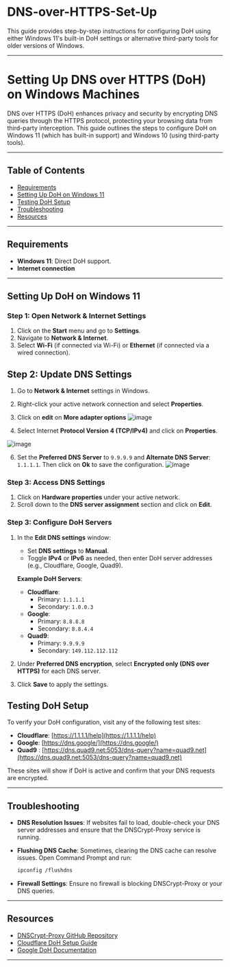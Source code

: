 # DNS-over-HTTPS-Set-Up

This guide provides step-by-step instructions for configuring DoH using either Windows 11's built-in DoH settings or alternative third-party tools for older versions of Windows.

---

# Setting Up DNS over HTTPS (DoH) on Windows Machines

DNS over HTTPS (DoH) enhances privacy and security by encrypting DNS queries through the HTTPS protocol, protecting your browsing data from third-party interception. This guide outlines the steps to configure DoH on Windows 11 (which has built-in support) and Windows 10 (using third-party tools).

---

## Table of Contents
- [Requirements](#requirements)
- [Setting Up DoH on Windows 11](#setting-up-doh-on-windows-11)
- [Testing DoH Setup](#testing-doh-setup)
- [Troubleshooting](#troubleshooting)
- [Resources](#resources)

---

## Requirements

- **Windows 11**: Direct DoH support.
- **Internet connection**

---

## Setting Up DoH on Windows 11

### Step 1: Open Network & Internet Settings

1. Click on the **Start** menu and go to **Settings**.
2. Navigate to **Network & Internet**.
3. Select **Wi-Fi** (if connected via Wi-Fi) or **Ethernet** (if connected via a wired connection).

## Step 2: Update DNS Settings

1. Go to **Network & Internet** settings in Windows.
2. Right-click your active network connection and select **Properties**.
3. Click on **edit** on **More adapter options**
![image](https://github.com/user-attachments/assets/dee13bbd-fb74-49a3-a5aa-c24f2ca8aa04)

4. Select Internet **Protocol Version 4 (TCP/IPv4)** and click on **Properties**.

   
![image](https://github.com/user-attachments/assets/1f6fd31a-1608-48e1-baa9-ef02a4efe592)

6. Set the **Preferred DNS Server** to `9.9.9.9` and **Alternate DNS Server**: `1.1.1.1`. Then click on **Ok** to save the configuration.
![image](https://github.com/user-attachments/assets/3612ca05-137e-4394-aeb5-15dc7676372d)

### Step 3: Access DNS Settings

1. Click on **Hardware properties** under your active network.
2. Scroll down to the **DNS server assignment** section and click on **Edit**.

### Step 3: Configure DoH Servers

1. In the **Edit DNS settings** window:
   - Set **DNS settings** to **Manual**.
   - Toggle **IPv4** or **IPv6** as needed, then enter DoH server addresses (e.g., Cloudflare, Google, Quad9).
   
   **Example DoH Servers**:
   - **Cloudflare**:
     - Primary: `1.1.1.1`
     - Secondary: `1.0.0.3`
   - **Google**:
     - Primary: `8.8.8.8`
     - Secondary: `8.8.4.4`
   - **Quad9**:
     - Primary: `9.9.9.9`
     - Secondary: `149.112.112.112`

2. Under **Preferred DNS encryption**, select **Encrypted only (DNS over HTTPS)** for each DNS server.

3. Click **Save** to apply the settings.

## Testing DoH Setup

To verify your DoH configuration, visit any of the following test sites:
- **Cloudflare**: [https://1.1.1.1/help](https://1.1.1.1/help)
- **Google**: [https://dns.google/](https://dns.google/)
- **Quad9** : [https://dns.quad9.net:5053/dns-query?name=quad9.net](https://dns.quad9.net:5053/dns-query?name=quad9.net)

These sites will show if DoH is active and confirm that your DNS requests are encrypted.

---

## Troubleshooting

- **DNS Resolution Issues**: If websites fail to load, double-check your DNS server addresses and ensure that the DNSCrypt-Proxy service is running.
- **Flushing DNS Cache**: Sometimes, clearing the DNS cache can resolve issues. Open Command Prompt and run:

  ```bash
  ipconfig /flushdns
  ```

- **Firewall Settings**: Ensure no firewall is blocking DNSCrypt-Proxy or your DNS queries.

---

## Resources

- [DNSCrypt-Proxy GitHub Repository](https://github.com/DNSCrypt/dnscrypt-proxy)
- [Cloudflare DoH Setup Guide](https://developers.cloudflare.com/1.1.1.1/dns-over-https/)
- [Google DoH Documentation](https://developers.google.com/speed/public-dns/docs/dns-over-https)

---
